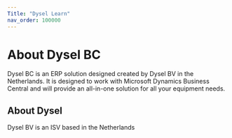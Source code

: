 ```yaml
---
Title: "Dysel Learn"
nav_order: 100000
---
```


# About Dysel BC
Dysel BC is an ERP solution designed created by Dysel BV in the Netherlands. It is designed to work with Microsoft Dynamics Business Central and will provide an all-in-one solution for all your equipment needs.

## About Dysel
Dysel BV is an ISV based in the Netherlands